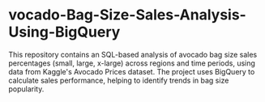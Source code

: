 # vocado-Bag-Size-Sales-Analysis-Using-BigQuery
This repository contains an SQL-based analysis of avocado bag size sales percentages (small, large, x-large) across regions and time periods, using data from Kaggle's Avocado Prices dataset. The project uses BigQuery to calculate sales performance, helping to identify trends in bag size popularity. 
